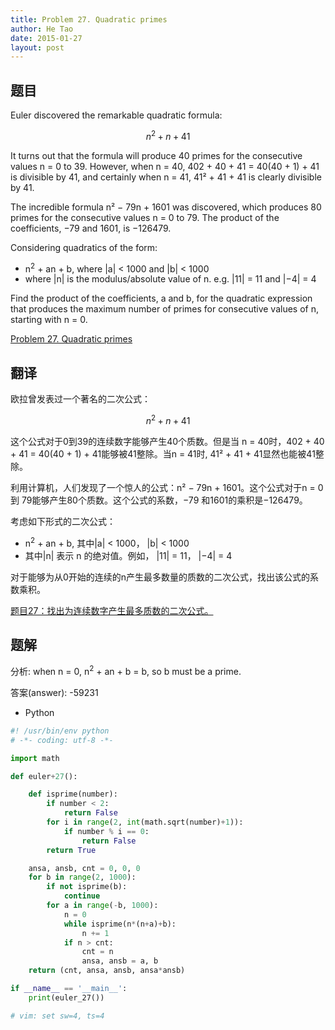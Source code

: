 ```yaml
---
title: Problem 27. Quadratic primes
author: He Tao
date: 2015-01-27
layout: post
---
```


## 题目

Euler discovered the remarkable quadratic formula:

$$ n^2 + n + 41 $$

It turns out that the formula will produce 40 primes for the consecutive values n = 0 to 39. However, when n = 40, 402 + 40 + 41 = 40(40 + 1) + 41 is divisible by 41, and certainly when n = 41, 41² + 41 + 41 is clearly divisible by 41.
<!--more-->
The incredible formula  n² − 79n + 1601 was discovered, which produces 80 primes for the consecutive values n = 0 to 79. The product of the coefficients, −79 and 1601, is −126479.

Considering quadratics of the form:

+ n<sup>2</sup> + an + b, where |a| < 1000 and |b| < 1000
+ where |n| is the modulus/absolute value of n. e.g. |11| = 11 and |−4| = 4

Find the product of the coefficients, a and b, for the quadratic expression that produces the maximum number of primes for consecutive values of n, starting with n = 0.

[Problem 27. Quadratic primes](https://projecteuler.net/problem=27 "Problem 27")

## 翻译

欧拉曾发表过一个著名的二次公式：

$$ n^2 + n + 41 $$

这个公式对于0到39的连续数字能够产生40个质数。但是当 n = 40时，402 + 40 + 41 = 40(40 + 1) + 41能够被41整除。当n = 41时, 41² + 41 + 41显然也能被41整除。

利用计算机，人们发现了一个惊人的公式：n² − 79n + 1601。这个公式对于n = 0 到 79能够产生80个质数。这个公式的系数，−79 和1601的乘积是−126479。

考虑如下形式的二次公式：

+ n<sup>2</sup> + an + b, 其中|a| < 1000， |b| < 1000
+ 其中|n| 表示 n 的绝对值。例如， |11| = 11， |−4| = 4

对于能够为从0开始的连续的n产生最多数量的质数的二次公式，找出该公式的系数乘积。

[题目27：找出为连续数字产生最多质数的二次公式。](http://pe.spiritzhang.com/index.php/2011-05-11-09-44-54/28-27 "题目27")

## 题解

分析: when n = 0, n<sup>2</sup> + an + b = b, so b must be a prime.

答案(answer): -59231

+ Python

```python
#! /usr/bin/env python
# -*- coding: utf-8 -*-

import math

def euler+27():

    def isprime(number):
        if number < 2:
            return False
        for i in range(2, int(math.sqrt(number)+1)):
            if number % i == 0:
                return False
        return True

    ansa, ansb, cnt = 0, 0, 0
    for b in range(2, 1000):
        if not isprime(b):
            continue
        for a in range(-b, 1000):
            n = 0
            while isprime(n*(n+a)+b):
                n += 1
            if n > cnt:
                cnt = n
                ansa, ansb = a, b
    return (cnt, ansa, ansb, ansa*ansb)

if __name__ == '__main__':
    print(euler_27())

# vim: set sw=4, ts=4
```
